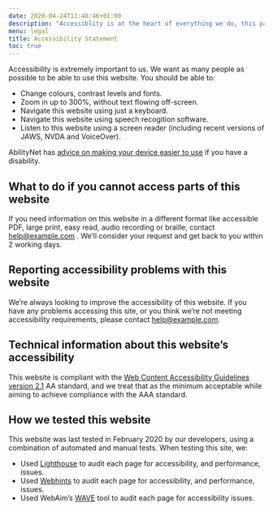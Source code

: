 ```yaml
---
date: 2020-04-24T11:48:46+01:00
description: "Accessiblity is at the heart of everything we do, this page explains our process."
menu: legal
title: Accessibility Statement
toc: true
---
```


Accessibility is extremely important to us. We want as many people as possible to be able to use this website. You should be able to:

* Change colours, contrast levels and fonts.
* Zoom in up to 300%, without text flowing off-screen.
* Navigate this website using just a keyboard.
* Navigate this website using speech recogition software.
* Listen to this website using a screen reader (including recent versions of JAWS, NVDA and VoiceOver).

AbilityNet has [advice on making your device easier to use](https://mcmw.abilitynet.org.uk/) if you have a disability.

## What to do if you cannot access parts of this website
If you need information on this website in a different format like accessible PDF, large print, easy read, audio recording or braille, contact <a href="mailto:help@example.com ">help@example.com </a>. We’ll consider your request and get back to you within 2 working days.

## Reporting accessibility problems with this website
We’re always looking to improve the accessibility of this website. If you have any problems accessing this site, or you think we’re not meeting accessibility requirements, please contact <a href="mailto:help@example.com ">help@example.com</a>.

## Technical information about this website’s accessibility
This website is compliant with the <a href="https://www.w3.org/TR/WCAG21/">Web Content Accessibility Guidelines version 2.1</a> AA standard, and we treat that as the minimum acceptable while aiming to achieve compliance with the AAA standard.

## How we tested this website
This website was last tested in February 2020 by our developers, using a combination of automated and manual tests. When testing this site, we:

* Used [Lighthouse](https://developers.google.com/web/tools/lighthouse/) to audit each page for accessibility, and performance, issues.
* Used [Webhints](https://webhint.io/) to audit each page for accessibility, and performance, issues.
* Used WebAim’s [WAVE](https://wave.webaim.org/) tool to audit each page for accessibility issues.
